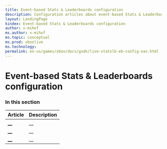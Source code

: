 ```yaml
---
title: Event-based Stats & Leaderboards configuration
description: Configuration articles about event-based Stats & Leaderboards, both portal configuration and configuration files.
layout: LandingPage
kindex: Event-based Stats & Leaderboards configuration
author: v-mihof
ms.author: v-mihof
ms.topic: conceptual
ms.prod: xboxlive
ms.technology: 
permalink: en-us/games/xbox/docs/gxdk/live-statslb-eb-config-nav.html
---
```


# Event-based Stats & Leaderboards configuration


### In this section

| Article | Description |
|---------|-------------|
| [__](__) | __ |
| [__](__) | __ |
| [__](__) | __ |
